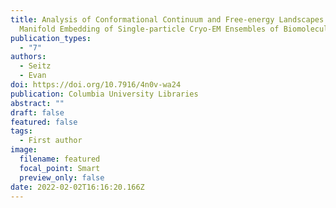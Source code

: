 ```yaml
---
title: Analysis of Conformational Continuum and Free-energy Landscapes from
  Manifold Embedding of Single-particle Cryo-EM Ensembles of Biomolecules
publication_types:
  - "7"
authors:
  - Seitz
  - Evan
doi: https://doi.org/10.7916/4n0v-wa24
publication: Columbia University Libraries
abstract: ""
draft: false
featured: false
tags:
  - First author
image:
  filename: featured
  focal_point: Smart
  preview_only: false
date: 2022-02-02T16:16:20.166Z
---
```


